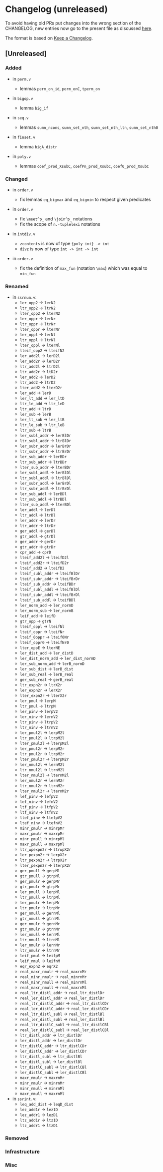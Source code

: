 # Changelog (unreleased)

To avoid having old PRs put changes into the wrong section of the CHANGELOG,
new entries now go to the present file as discussed
[here](https://github.com/math-comp/math-comp/wiki/Agenda-of-the-April-23rd-2019-meeting-9h30-to-12h30#avoiding-issues-with-changelog).

The format is based on [Keep a Changelog](https://keepachangelog.com/en/1.0.0/).

## [Unreleased]

### Added

- in `perm.v`
  + lemmas `perm_on_id`, `perm_onC`, `tperm_on`

- in `bigop.v`
  + lemma `big_if`

- in `seq.v`
  + lemmas `sumn_ncons`, `sumn_set_nth`, `sumn_set_nth_ltn`,
    `sumn_set_nth0`

- in `finset.v`
  + lemma `bigA_distr`

- in `poly.v`
  + lemmas `coef_prod_XsubC`, `coefPn_prod_XsubC`, `coef0_prod_XsubC`

### Changed

- in `order.v`
  + fix lemmas `eq_bigmax` and `eq_bigmin` to respect given predicates

- in `order.v`
  + fix `\meet^p_` and `\join^p_` notations
  + fix the scope of `n.-tuplelexi` notations

- in `intdiv.v`
  + `zcontents` is now of type `{poly int} -> int`
  + `divz` is now of type `int -> int -> int`

- in `order.v`
  + fix the definition of `max_fun` (notation `\max`)
    which was equal to `min_fun`

### Renamed

- in `ssrnum.v`:
  + `ler_opp2` -> `lerN2`
  + `ltr_opp2` -> `ltrN2`
  + `lter_opp2` -> `lterN2`
  + `ler_oppr` -> `lerNr`
  + `ltr_oppr` -> `ltrNr`
  + `lter_oppr` -> `lterNr`
  + `ler_oppl` -> `lerNl`
  + `ltr_oppl` -> `ltrNl`
  + `lter_oppl` -> `lterNl`
  + `lteif_opp2` -> `lteifN2`
  + `ler_add2l` -> `lerD2l`
  + `ler_add2r` -> `lerD2r`
  + `ltr_add2l` -> `ltrD2l`
  + `ltr_add2r` -> `ltD2r`
  + `ler_add2` -> `lerD2`
  + `ltr_add2` -> `ltrD2`
  + `lter_add2` -> `lterD2r`
  + `ler_add` -> `lerD`
  + `ler_lt_add` -> `ler_ltD`
  + `ltr_le_add` -> `ltr_leD`
  + `ltr_add` -> `ltrD`
  + `ler_sub` -> `lerB`
  + `ler_lt_sub` -> `ler_ltB`
  + `ltr_le_sub` -> `ltr_leB`
  + `ltr_sub` -> `ltrB`
  + `ler_subl_addr` -> `lerBlDr`
  + `ltr_subl_addr` -> `ltrBlDr`
  + `ler_subr_addr` -> `lerBrDr`
  + `ltr_subr_addr` -> `ltrBrDr`
  + `ler_sub_addr` -> `lerBDr`
  + `ltr_sub_addr` -> `ltrBDr`
  + `lter_sub_addr` -> `lterBDr`
  + `ler_subl_addl` -> `lerBlDl`
  + `ltr_subl_addl` -> `ltrBlDl`
  + `ler_subr_addl` -> `lerBrDl`
  + `ltr_subr_addl` -> `ltrBrDl`
  + `ler_sub_addl` -> `lerBDl`
  + `ltr_sub_addl` -> `ltrBDl`
  + `lter_sub_addl` -> `lterBDl`
  + `ler_addl` -> `lerDl`
  + `ltr_addl` -> `ltrDl`
  + `ler_addr` -> `lerDr`
  + `ltr_addr` -> `ltrDr`
  + `ger_addl` -> `gerDl`
  + `gtr_addl` -> `gtrDl`
  + `ger_addr` -> `gerDr`
  + `gtr_addr` -> `gtrDr`
  + `cpr_add` -> `cprD`
  + `lteif_add2l` -> `lteifD2l`
  + `lteif_add2r` -> `lteifD2r`
  + `lteif_add2` -> `lteifD2`
  + `lteif_subl_addr` -> `lteifBlDr`
  + `lteif_subr_addr` -> `lteifBrDr`
  + `lteif_sub_addr` -> `lteifBDr`
  + `lteif_subl_addl` -> `lteifBlDl`
  + `lteif_subr_addl` -> `lteifBrDl`
  + `lteif_sub_addl` -> `lteifBDl`
  + `ler_norm_add` -> `ler_normD`
  + `ler_norm_sub` -> `ler_normB`
  + `leif_add` -> `leifD`
  + `gtr_opp` -> `gtrN`
  + `lteif_oppl` -> `lteifNl`
  + `lteif_oppr` -> `lteifNr`
  + `lteif_0oppr` -> `lteif0Nr`
  + `lteif_oppr0` -> `lteifNr0`
  + `lter_oppE` -> `lterNE`
  + `ler_dist_add` -> `ler_distD`
  + `ler_dist_norm_add` -> `ler_dist_normD`
  + `ler_sub_norm_add` -> `lerB_normD`
  + `ler_sub_dist` -> `lerB_dist`
  + `ler_sub_real` -> `lerB_real`
  + `ger_sub_real` -> `gerB_real`
  + `ltr_expn2r` -> `ltrX2r`
  + `ler_expn2r` -> `lerX2r`
  + `lter_expn2r` -> `lterX2r`
  + `ler_pmul` -> `lerpM`
  + `ltr_pmul` -> `ltrpM`
  + `ler_pinv` -> `lerpV2`
  + `ler_ninv` -> `lernV2`
  + `ltr_pinv` -> `ltrpV2`
  + `ltr_ninv` -> `ltrnV2`
  + `ler_pmul2l` -> `lerpM2l`
  + `ltr_pmul2l` -> `ltrpM2l`
  + `lter_pmul2l` -> `lterpM2l`
  + `ler_pmul2r` -> `lerpM2r`
  + `ltr_pmul2r` -> `ltrpM2r`
  + `lter_pmul2r` -> `lterpM2r`
  + `ler_nmul2l` -> `lernM2l`
  + `ltr_nmul2l` -> `ltrnM2l`
  + `lter_nmul2l` -> `lternM2l`
  + `ler_nmul2r` -> `lernM2r`
  + `ltr_nmul2r` -> `ltrnM2r`
  + `lter_nmul2r` -> `lternM2r`
  + `lef_pinv` -> `lefpV2`
  + `lef_ninv` -> `lefnV2`
  + `ltf_pinv` -> `ltfpV2`
  + `ltf_ninv` -> `ltfnV2`
  + `ltef_pinv` -> `ltefpV2`
  + `ltef_ninv` -> `ltefnV2`
  + `minr_pmulr` -> `minrpMr`
  + `maxr_pmulr` -> `maxrpMr`
  + `minr_pmull` -> `minrpMl`
  + `maxr_pmull` -> `maxrpMl`
  + `ltr_wpexpn2r` -> `ltrwpX2r`
  + `ler_pexpn2r` -> `lerpX2r`
  + `ltr_pexpn2r` -> `ltrpX2r`
  + `lter_pexpn2r` -> `lterpX2r`
  + `ger_pmull` -> `gerpMl`
  + `gtr_pmull` -> `gtrpMl`
  + `ger_pmulr` -> `gerpMr`
  + `gtr_pmulr` -> `gtrpMr`
  + `ler_pmull` -> `lerpMl`
  + `ltr_pmull` -> `ltrpMl`
  + `ler_pmulr` -> `lerpMr`
  + `ltr_pmulr` -> `ltrpMr`
  + `ger_nmull` -> `gernMl`
  + `gtr_nmull` -> `gtrnMl`
  + `ger_nmulr` -> `gernMr`
  + `gtr_nmulr` -> `gtrnMr`
  + `ler_nmull` -> `lernMl`
  + `ltr_nmull` -> `ltrnMl`
  + `ler_nmulr` -> `lernMr`
  + `ltr_nmulr` -> `ltrnMr`
  + `leif_pmul` -> `leifpM`
  + `leif_nmul` -> `leifnM`
  + `eqr_expn2` -> `eqrX2`
  + `real_maxr_nmulr` -> `real_maxrnMr`
  + `real_minr_nmulr` -> `real_minrnMr`
  + `real_minr_nmull` -> `real_minrnMl`
  + `real_maxr_nmull` -> `real_maxrnMl`
  + `real_ltr_distl_addr` -> `real_ltr_distlDr`
  + `real_ler_distl_addr` -> `real_ler_distlDr`
  + `real_ltr_distlC_addr` -> `real_ltr_distlCDr`
  + `real_ler_distlC_addr` -> `real_ler_distlCDr`
  + `real_ltr_distl_subl` -> `real_ltr_distlBl`
  + `real_ler_distl_subl` -> `real_ler_distlBl`
  + `real_ltr_distlC_subl` -> `real_ltr_distlCBl`
  + `real_ler_distlC_subl` -> `real_ler_distlCBl`
  + `ltr_distl_addr` -> `ltr_distlDr`
  + `ler_distl_addr` -> `ler_distlDr`
  + `ltr_distlC_addr` -> `ltr_distlCDr`
  + `ler_distlC_addr` -> `ler_distlCDr`
  + `ltr_distl_subl` -> `ltr_distlBl`
  + `ler_distl_subl` -> `ler_distlBl`
  + `ltr_distlC_subl` -> `ltr_distlCBl`
  + `ler_distlC_subl` -> `ler_distlCBl`
  + `maxr_nmulr` -> `maxrnMr`
  + `minr_nmulr` -> `minrnMr`
  + `minr_nmull` -> `minrnMl`
  + `maxr_nmull` -> `maxrnMl`
- in `ssrint.v`:
  + `leq_add_dist` -> `leqD_dist`
  + `lez_add1r` -> `lez1D`
  + `lez_addr1` -> `lezD1`
  + `ltz_add1r` -> `ltz1D`
  + `ltz_addr1` -> `ltzD1`

### Removed

### Infrastructure

### Misc

